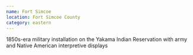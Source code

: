 ```yaml
---
name: Fort Simcoe
location: Fort Simcoe County
category: eastern
---
```


1850s-era military installation on the Yakama Indian Reservation with army and Native American interpretive displays
